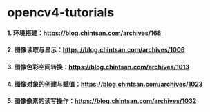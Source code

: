 # opencv4-tutorials



#### 1. 环境搭建：https://blog.chintsan.com/archives/168

#### 2. 图像读取与显示：https://blog.chintsan.com/archives/1006

#### 3. 图像色彩空间转换：https://blog.chintsan.com/archives/1013

#### 4. 图像对象的创建与赋值：https://blog.chintsan.com/archives/1023

#### 5. 图像像素的读写操作：https://blog.chintsan.com/archives/1032